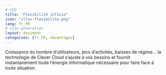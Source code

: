 ```yaml
---
# SEO
title: "Flexibilité infinie"
icon: "illus-flexibilite.png"
lang: fr_FR
# site generation
layout: document
categories: [fr_FR, advantages]
---
```


Croissance du nombre d’utilisateurs, pics d’activités, baisses de régime…  la technologie de Clever Cloud s’ajuste à vos besoins et fournit instantanément toute l’énergie informatique nécessaire pour faire face à toute situation. 